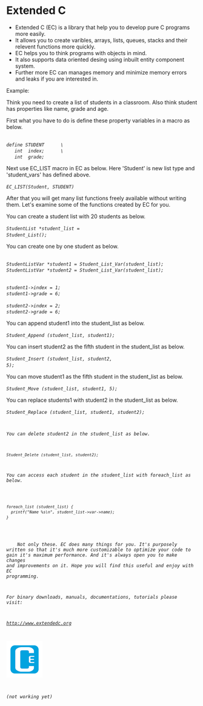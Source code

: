 # Extended C 

 * Extended C (EC) is a library that help you to develop pure C programs more easily.
 * It allows you to create varibles, arrays, lists, queues, stacks and their relevent functions more quickly.
 * EC helps you to think programs with objects in mind.
 * It also supports data oriented desing using inbuilt entity component system.
 * Further more EC can manages memory and minimize memory errors and leaks if you are interested in.


Example:

Think you need to create a list of students in a classroom. Also think student has properties like name, grade and age.  

First what you have to do is define these property variables in a macro as below.  

<pre><code><i>
define STUDENT      \
   int  index;      \
   int  grade;
</i></code></pre>  

Next use EC_LIST macro in EC as below. Here 'Student' is new list type and 'student_vars' has defined above.  

<code><i>EC_LIST(Student, STUDENT)</i></code><br>

After that you will get many list functions freely available without writing them. Let's examine some of the functions created by EC for you.<br>

You can create a student list with 20 students as below.  

<code><i>StudentList *student_list = Student_List();</i></code><br>

You can create one by one student as below.  

<pre><code><i>
StudentListVar *student1 = Student_List_Var(student_list);
StudentListVar *student2 = Student_List_Var(student_list);
</i></code></pre>  

<pre><code><i>
student1->index = 1;  
student1->grade = 6;  
  
student2->index = 2;  
student2->grade = 6;  
</i></code></pre>  

You can append student1 into the student_list as below.  

<code><i>Student_Append (student_list, student1);</i></code><br>

You can insert student2 as the fifth student in the student_list as below.  

<code><i>Student_Insert (student_list, student2, 5);</i></code><br>

You can move student1 as the fifth student in the student_list as below.  

<code><i>Student_Move (student_list, student1, 5);</i></code><br>

You can replace students1 with student2 in the student_list as below.  

<code><i>Student_Replace (student_list, student1, student2);<br>

You can delete student2 in the student_list as below.  

<code><i>Student_Delete (student_list, student2);</i></code><br>

You can access each student in the student_list with foreach_list as below.  

<pre><code><i>
foreach_list (student_list) {
  printf("Name %s\n", student_list->var->name);
}
</i></code></pre>  

&nbsp; &nbsp; Not only these. EC does many things for you. It's purposely written so that it's much more customizable to optimize your code to gain it's maximum performance. And it's always open you to make changes and improvements on it. Hope you will find this useful and enjoy with EC programming.  

For binary downloads, manuals, documentations, tutorials please visit:  

<http://www.extendedc.org>  

![Logo, Extended C logo ](ec.png)  

*(not working yet)*
